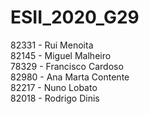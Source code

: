 # ESII_2020_G29
82331 - Rui Menoita  <br /> 
82145 - Miguel Malheiro <br /> 
78329 - Francisco Cardoso <br /> 
82980 - Ana Marta Contente <br /> 
82217 - Nuno Lobato <br /> 
82018 - Rodrigo Dinis <br /> 
